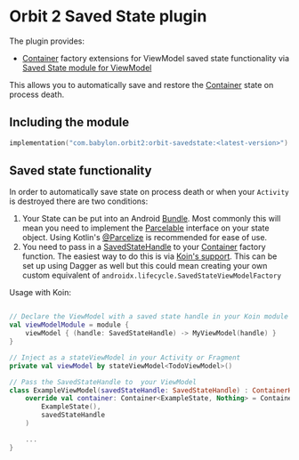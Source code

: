 # Orbit 2 Saved State plugin

The plugin provides:

- [Container](../orbit-2-core/src/main/java/com/babylon/orbit2/Container.kt)
  factory extensions for ViewModel saved state functionality via
  [Saved State module for ViewModel](https://developer.android.com/topic/libraries/architecture/viewmodel-savedstate)
  
This allows you to automatically save and restore the
[Container](../orbit-2-core/src/main/java/com/babylon/orbit2/Container.kt) state
on process death.

## Including the module

```kotlin
implementation("com.babylon.orbit2:orbit-savedstate:<latest-version>")
```

## Saved state functionality

In order to automatically save state on process death or when your `Activity` is
destroyed there are two conditions:

1. Your State can be put into an Android
   [Bundle](https://developer.android.com/reference/android/os/Bundle). Most
   commonly this will mean you need to implement the
   [Parcelable](https://developer.android.com/reference/android/os/Parcelable)
   interface on your state object. Using Kotlin's
   [@Parcelize](https://kotlinlang.org/docs/reference/compiler-plugins.html#parcelable-implementations-generator)
   is recommended for ease of use.
1. You need to pass in a
   [SavedStateHandle](https://developer.android.com/reference/androidx/lifecycle/SavedStateHandle)
   to your
   [Container](../orbit-2-core/src/main/java/com/babylon/orbit2/Container.kt)
   factory function. The easiest way to do this is via
   [Koin's support](https://doc.insert-koin.io/#/koin-android/viewmodel?id=viewmodel-and-state-bundle).
   This can be set up using Dagger as well but this could mean creating your own
   custom equivalent of `androidx.lifecycle.SavedStateViewModelFactory`

Usage with Koin:

``` kotlin

// Declare the ViewModel with a saved state handle in your Koin module
val viewModelModule = module {
    viewModel { (handle: SavedStateHandle) -> MyViewModel(handle) }
}

// Inject as a stateViewModel in your Activity or Fragment
private val viewModel by stateViewModel<TodoViewModel>()

// Pass the SavedStateHandle to  your ViewModel
class ExampleViewModel(savedStateHandle: SavedStateHandle) : ContainerHost<ExampleState, Nothing> {
    override val container: Container<ExampleState, Nothing> = Container.createWithSavedState(
        ExampleState(),
        savedStateHandle
    )

    ...
}

```
